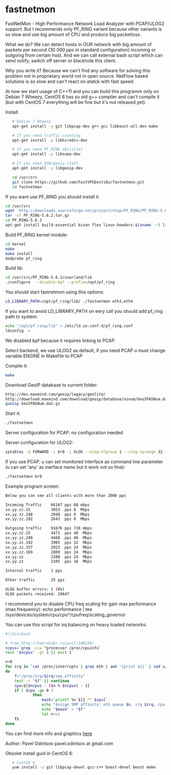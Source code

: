 fastnetmon
===========

FastNetMon - High Performance Network Load Analyzer with PCAP/ULOG2 support. But I recommends only PF_RING variant because other variants is so slow and use big amount of CPU and produce big packetloss.

What we do? We can detect hosts in OUR network with big amount of packets per second (30 000 pps in standard configuration) incoming or outgoing from certain host. And we can call external bash script which can send notify, switch off server or blackhole this client.

Why you write it? Because we can't find any software for solving this problem not in proprietary world not in open source. NetFlow based solutions is so slow and can't react on atatck with fast speed.

At now we start usage of C++11 and you can build this programm only on Debian 7 Wheezy, CentOS 6 has so old g++ compiler and can't compile it (but with CentOS 7 everything will be fine but it's not released yet). 

Install:

```bash
   # Debian 7 Wheezy
   apt-get install -y git libpcap-dev g++ gcc libboost-all-dev make

   # If you need traffic counting
   apt-get install -y libhiredis-dev

   # If you need PF_RING abilities 
   apt-get install -y libnuma-dev

   # If you need ASN/geoip stats
   apt-get install -y libgeoip-dev 

   cd /usr/src
   git clone https://github.com/FastVPSEestiOu/fastnetmon.git
   cd fastnetmon
```

If you want use PF_RING you should install it.

```bash
cd /usr/src
wget 'http://downloads.sourceforge.net/project/ntop/PF_RING/PF_RING-5.6.2.tar.gz?r=http%3A%2F%2Fsourceforge.net%2Fprojects%2Fntop%2Ffiles%2FPF_RING%2F&ts=1393755620&use_mirror=kent' -OPF_RING-5.6.2.tar.gz
tar -xf PF_RING-5.6.2.tar.gz 
cd PF_RING-5.6.2
apt-get install build-essential bison flex linux-headers-$(uname -r) libnuma-dev
```

Build PF_RING kernel module:
```bash
cd kernel
make 
make install
modprobe pf_ring
```

Build lib:
```bash
cd /usr/src/PF_RING-5.6.2/userland/lib
./configure  --disable-bpf --prefix=/opt/pf_ring
```

You should start fastnetmon using this options:
```bash
LD_LIBRARY_PATH=/opt/pf_ring/lib/ ./fastnetmon eth3,eth4
```

If you want to avoid LD_LIBRARY_PATH on eery call you should add pf_ring path to system:
```bash
echo "/opt/pf_ring/lib" > /etc/ld.so.conf.d/pf_ring.conf
ldconfig -v
```

We disabled bpf because it requires linking to PCAP.

Select backend, we use ULOG2 as default, if you need PCAP u must change variable ENGINE in Makefile to PCAP

Compile it:
```bash
make
```

Download GeoIP database to current folder:
```bash
http://dev.maxmind.com/geoip/legacy/geolite/
http://download.maxmind.com/download/geoip/database/asnum/GeoIPASNum.dat.gz
gunzip GeoIPASNum.dat.gz
```

Start it:
```bash
./fastnetmon
```
Server configuration for PCAP:
 no configuration needed

Server configuration for ULOG2:
```bash
iptables -A FORWARD -i br0 -j ULOG --ulog-nlgroup 1 --ulog-cprange 32 --ulog-qthreshold 45
```

If you use PCAP, u can set monitored interface as command line parameter (u can set 'any' as inerface name but it work not so fine):
```bash
./fastnetmon br0
``` 

Example program screen:
```bash
Below you can see all clients with more than 2000 pps

Incoming Traffic    66167 pps 88 mbps
xx.yy.zz.15         3053  pps 0  Mbps
xx.yy.zz.248        2948  pps 0  Mbps
xx.yy.zz.192        2643  pps 0  Mbps

Outgoing traffic    91676 pps 728 mbps
xx.yy.zz.15         4471  pps 40  Mbps
xx.yy.zz.248        4468  pps 40  Mbps
xx.yy.zz.192        3905  pps 32  Mbps
xx.yy.zz.157        2923  pps 24  Mbps
xx.yy.zz.169        2809  pps 24  Mbps
xx.yy.zz            2380  pps 24  Mbps
xx.yy.zz            2105  pps 16  Mbps

Internal traffic    1 pps

Other traffic       25 pps

ULOG buffer errors: 2 (0%)
ULOG packets received: 19647
```

I recommend you to disable CPU freq scaling for gain max performance (max frequency):
echo performance | tee /sys/devices/system/cpu/cpu*/cpufreq/scaling_governor

You can use this script for irq balancing on heavy loaded networks:
```bash
#!/bin/bash

# from http://habrahabr.ru/post/108240/
ncpus=`grep -ciw ^processor /proc/cpuinfo`
test "$ncpus" -gt 1 || exit 1

n=0
for irq in `cat /proc/interrupts | grep eth | awk '{print $1}' | sed s/\://g`
do
    f="/proc/irq/$irq/smp_affinity"
    test -r "$f" || continue
    cpu=$[$ncpus - ($n % $ncpus) - 1]
    if [ $cpu -ge 0 ]
            then
                mask=`printf %x $[2 ** $cpu]`
                echo "Assign SMP affinity: eth queue $n, irq $irq, cpu $cpu, mask 0x$mask"
                echo "$mask" > "$f"
                let n+=1
    fi
done
```

You can find more info and graphics [here](http://forum.nag.ru/forum/index.php?showtopic=89703)

Author: Pavel Odintsov pavel.odintsov at gmail.com

Obsolet install guid in CentOS 6:
```bash
   # CentOS 6
   yum install -y git libpcap-devel gcc-c++ boost-devel boost make
```
